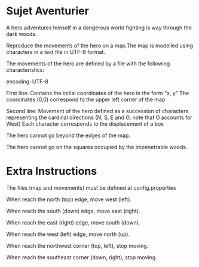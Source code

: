 # Sujet Aventurier

A hero adventures himself in a dangerous world fighting is way through the dark woods.

Reproduce the movements of the hero on a map.The map is modelled using characters in a text file in UTF-8 format.

The movements of the hero are defined by a file with the following characteristics:

encoding: UTF-8

First line:
    Contains the initial coordinates of the hero in the form "x, y"
    The coordinates (0,0) correspond to the upper left corner of the map    

Second line:
    Movement of the hero defined as a succession of characters representing the cardinal directions (N, S, E and O, note that O accounts for West)
    Each character corresponds to the displacement of a box    

The hero cannot go beyond the edges of the map.

The hero cannot go on the squares occupied by the impenetrable woods.

# Extra Instructions

The files (map and movements) must be defined at config.properties

When reach the north (top) edge, move west (left).

When reach the south (down) edge, move east (right).

When reach the east (right) edge, move south (down).

When reach the west (left) edge, move north (up).

When reach the northwest corner (top, left), stop moving.

When reach the southeast corner (down, right), stop moving.
